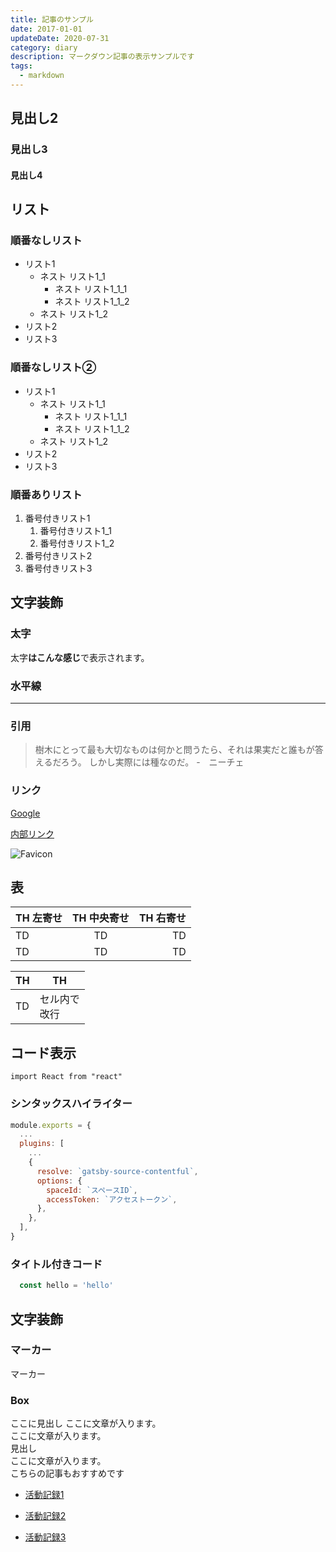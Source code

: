 ```yaml
---
title: 記事のサンプル
date: 2017-01-01
updateDate: 2020-07-31
category: diary
description: マークダウン記事の表示サンプルです
tags:
  - markdown
---
```



## 見出し2
### 見出し3
#### 見出し4

## リスト
### 順番なしリスト

- リスト1
    - ネスト リスト1_1
        - ネスト リスト1_1_1
        - ネスト リスト1_1_2
    - ネスト リスト1_2
- リスト2
- リスト3

### 順番なしリスト②

* リスト1
    * ネスト リスト1_1
        * ネスト リスト1_1_1
        * ネスト リスト1_1_2
    * ネスト リスト1_2
* リスト2
* リスト3

### 順番ありリスト

1. 番号付きリスト1
    1. 番号付きリスト1_1
    1. 番号付きリスト1_2
1. 番号付きリスト2
1. 番号付きリスト3


## 文字装飾

### 太字
太字**はこんな感じ**で表示されます。

### 水平線
---


### 引用
> 樹木にとって最も大切なものは何かと問うたら、それは果実だと誰もが答えるだろう。
> しかし実際には種なのだ。
> -　ニーチェ


### リンク

<a href="https://www.google.co.jp/" target="_blank" rel="noopener noreferrer">Google</a>

[内部リンク](https://0forest.com)

![Favicon](favicon.png)

## 表

| TH 左寄せ | TH 中央寄せ | TH 右寄せ |
| :--- | :---: | ---: |
| TD | TD | TD |
| TD | TD | TD |


|  TH  |  TH  |
| ---- | ---- |
|  TD  |  セル内で<br>改行  |

## コード表示
`import React from "react"`


###  シンタックスハイライター
```javascript
module.exports = {
  ...
  plugins: [
    ...
    {
      resolve: `gatsby-source-contentful`,
      options: {
        spaceId: `スペースID`,
        accessToken: `アクセストークン`,
      },
    },
  ],
}
```

### タイトル付きコード

```javascript:title=test.js
  const hello = 'hello'
```

## 文字装飾

### マーカー
<span class="marker">マーカー</span>

### Box

<div class="title-box">
  <span>ここに見出し</span>
  ここに文章が入ります。
</div>

<div class="border-box">
  ここに文章が入ります。
</div>

<div class="simple-box">
  <div>見出し</div>
  ここに文章が入ります。
</div>

<div class="related-posts">
  <span>こちらの記事もおすすめです</span>

* [活動記録1](/diary-202003/)

* [活動記録2](/diary-202005/)

* [活動記録3](/diary-202007/)

</div>